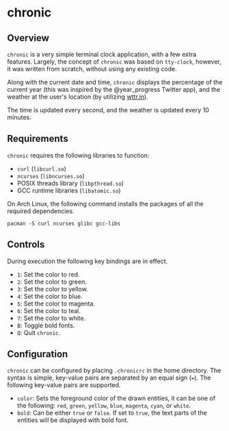 # chronic

## Overview

`chronic` is a very simple terminal clock application, with a few extra
features. Largely, the concept of `chronic` was based on `tty-clock`, however,
it was written from scratch, without using any existing code.

Along with the current date and time, `chronic` displays the percentage of the
current year (this was inspired by the @year_progress Twitter app), and the
weather at the user's location (by utilizing [wttr.in](https://wttr.in/)).

The time is updated every second, and the weather is updated every 10 minutes.

## Requirements

`chronic` requires the following libraries to function:

- `curl` (`libcurl.so`)
- `ncurses` (`libncurses.so`)
- POSIX threads library (`libpthread.so`)
- GCC runtime libraries (`libatomic.so`)

On Arch Linux, the following command installs the packages of all the required
dependencies.

`pacman -S curl ncurses glibc gcc-libs`

## Controls

During execution the following key bindings are in effect.

- `1`: Set the color to red.
- `2`: Set the color to green.
- `3`: Set the color to yellow.
- `4`: Set the color to blue.
- `5`: Set the color to magenta.
- `6`: Set the color to teal.
- `7`: Set the color to white.
- `B`: Toggle bold fonts.
- `Q`: Quit `chronic`.

## Configuration

`chronic` can be configured by placing `.chronicrc` in the home directory. The
syntax is simple, key-value pairs are separated by an equal sign (`=`). The
following key-value pairs are supported.

- `color`: Sets the foreground color of the drawn entities, it can be one of
  the following: `red`, `green`, `yellow`, `blue`, `magenta`, `cyan`, or
  `white`.
- `bold`: Can be either `true` or `false`. If set to `true`, the text parts of
  the entities will be displayed with bold font.
